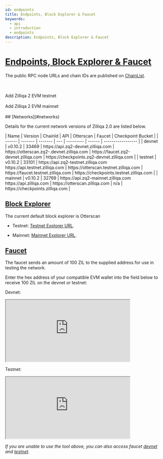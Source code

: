 ```yaml
---
id: endpoints
title: Endpoints, Block Explorer & Faucet
keywords:
  - api
  - introduction
  - endpoints
description: Endpoints, Block Explorer & Faucet
---
```


# [Endpoints, Block Explorer & Faucet](#endpoints-block-explorer-faucet)

The public RPC node URLs and chain IDs are published on [ChainList](https://chainlist.org/?search=zilliqa&testnets=true).

<br>
<br>

<span id="addZilliqaPTChainButton" class="metamask">
Add Zilliqa 2 EVM testnet
</span>
<br>
<br>

<span id="addZilliqaPMChainButton" class="metamask">
Add Zilliqa 2 EVM mainnet
</span>
<br>
<br>
## [Networks](#networks)

Details for the current network versions of Zilliqa 2.0 are listed below.

<div class="table" markdown>
|  Name  | Version | ChainId | API | Otterscan | Faucet  | Checkpoint Bucket |
| ------ | ------- | ------- | --- | --------- | ------  | ----------------- |
| devnet | v0.10.2 | 33469 | https://api.zq2-devnet.zilliqa.com	 | https://otterscan.zq2-.devnet.zilliqa.com | https://faucet.zq2-devnet.zilliqa.com | https://checkpoints.zq2-devnet.zilliqa.com |
| testnet | v0.10.2 | 33101 | https://api.zq2-testnet.zilliqa.com https://api.testnet.zilliqa.com	 | https://otterscan.testnet.zilliqa.com | https://faucet.testnet.zilliqa.com | https://checkpoints.testnet.zilliqa.com |
| mainnet | v0.10.2 | 32769 | https://api.zq2-mainnet.zilliqa.com https://api.zilliqa.com	| https://otterscan.zilliqa.com | n/a | https://checkpoints.zilliqa.com |
</div>


## [Block Explorer](#block-explorer)

The current default block explorer is Otterscan

- Testnet: [Testnet Explorer URL](https://otterscan.testnet.zilliqa.com).

- Mainnet: [Mainnet Explorer URL](https://otterscan.zilliqa.com).

## [Faucet](#faucet)

The faucet sends an amount of 100 ZIL to the supplied address for use in testing the network.

Enter the hex address of your compatible EVM wallet into the field below to receive 100 ZIL on the devnet or testnet:

Devnet:

<div class="fish">
 <iframe width="80%" height="200px" src="https://faucet.zq2-devnet.zilliqa.com/"></iframe>
 </div>

Testnet:

<div class="fish">
 <iframe width="80%" height="200px" src="https://otterscan.testnet.zilliqa.com/"></iframe>
 </div>

_If you are unable to use the tool above, you can also access faucet [devnet](https://faucet.zq2-devnet.zilliqa.com) and [testnet](https://otterscan.testnet.zilliqa.com)._
